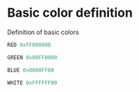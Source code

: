 # Basic color definition 

Definition of basic colors

```c
RED 0xFF000000
```

```c
GREEN 0x00FF0000
```

```c
BLUE 0x0000FF00
```

```c
WHITE 0xFFFFFF00
```



